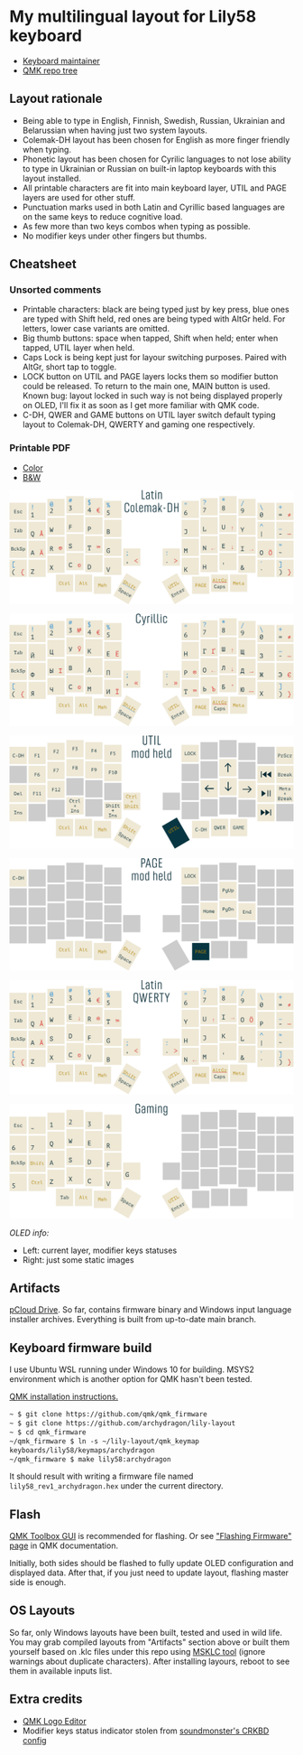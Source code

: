 # My multilingual layout for Lily58 keyboard

* [Keyboard maintainer](https://github.com/kata0510/Lily58)
* [QMK repo tree](https://github.com/qmk/qmk_firmware/tree/master/keyboards/lily58)


## Layout rationale

* Being able to type in English, Finnish, Swedish, Russian, Ukrainian and Belarussian when having just two system layouts.
* Colemak-DH layout has been chosen for English as more finger friendly when typing.
* Phonetic layout has been chosen for Cyrilic languages to not lose ability to type in Ukrainian or Russian on built-in laptop keyboards with this layout installed.
* All printable characters are fit into main keyboard layer, UTIL and PAGE layers are used for other stuff.
* Punctuation marks used in both Latin and Cyrillic based languages are on the same keys to reduce cognitive load.
* As few more than two keys combos when typing as possible.
* No modifier keys under other fingers but thumbs.


## Cheatsheet

### Unsorted comments

* Printable characters: black are being typed just by key press, blue ones are typed with Shift held, red ones are being typed with AltGr held. For letters, lower case variants are omitted.
* Big thumb buttons: space when tapped, Shift when held; enter when tapped, UTIL layer when held.
* Caps Lock is being kept just for layour switching purposes. Paired with AltGr, short tap to toggle.
* LOCK button on UTIL and PAGE layers locks them so modifier button could be released. To return to the main one, MAIN button is used. Known bug: layout locked in such way is not being displayed properly on OLED, I'll fix it as soon as I get more familiar with QMK code.
* C-DH, QWER and GAME buttons on UTIL layer switch default typing layout to Colemak-DH, QWERTY and gaming one respectively.

### Printable PDF

* [Color](img/a4-cheatsheet.pdf)
* [B&W](img/a4-cheatsheet-bw.pdf)

![](img/latin-colemak.png)

![](img/cyrillic.png)

![](img/held-util.png)

![](img/held-page.png)

![](img/latin-qwerty.png)

![](img/game.png)

*OLED info:*

  * Left: current layer, modifier keys statuses
  * Right: just some static images


## Artifacts

[pCloud Drive](https://e1.pcloud.link/publink/show?code=kZpXMRZjCs4DnfY9Df7yDb7JWtNVuoUbMJX). So far, contains firmware binary and Windows input language installer archives. Everything is built from up-to-date main branch.


## Keyboard firmware build

I use Ubuntu WSL running under Windows 10 for building. MSYS2 environment which is another option for QMK hasn't been tested.

[QMK installation instructions.](https://beta.docs.qmk.fm/tutorial/newbs_getting_started)

```
~ $ git clone https://github.com/qmk/qmk_firmware
~ $ git clone https://github.com/archydragon/lily-layout
~ $ cd qmk_firmware
~/qmk_firmware $ ln -s ~/lily-layout/qmk_keymap keyboards/lily58/keymaps/archydragon
~/qmk_firmware $ make lily58:archydragon
```

It should result with writing a firmware file named `lily58_rev1_archydragon.hex` under the current directory.


## Flash

[QMK Toolbox GUI](https://github.com/qmk/qmk_toolbox) is recommended for flashing. Or see ["Flashing Firmware" page](https://beta.docs.qmk.fm/tutorial/newbs_flashing) in QMK documentation.

Initially, both sides should be flashed to fully update OLED configuration and displayed data. After that, if you just need to update layout, flashing master side is enough.


## OS Layouts

So far, only Windows layouts have been built, tested and used in wild life. You may grab compiled layouts from "Artifacts" section above or built them yourself based on .klc files under this repo using [MSKLC tool](https://www.microsoft.com/en-us/download/details.aspx?id=102134) (ignore warnings about duplicate characters). After installing layours, reboot to see them in available inputs list.


## Extra credits

* [QMK Logo Editor](https://joric.github.io/qle/)
* Modifier keys status indicator stolen from [soundmonster's CRKBD config](https://github.com/qmk/qmk_firmware/blob/master/keyboards/crkbd/keymaps/soundmonster/keymap.c)
